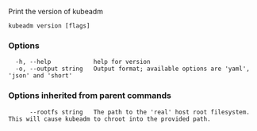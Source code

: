 
Print the version of kubeadm

```
kubeadm version [flags]
```

### Options

```
  -h, --help            help for version
  -o, --output string   Output format; available options are 'yaml', 'json' and 'short'
```

### Options inherited from parent commands

```
      --rootfs string   The path to the 'real' host root filesystem. This will cause kubeadm to chroot into the provided path.
```
